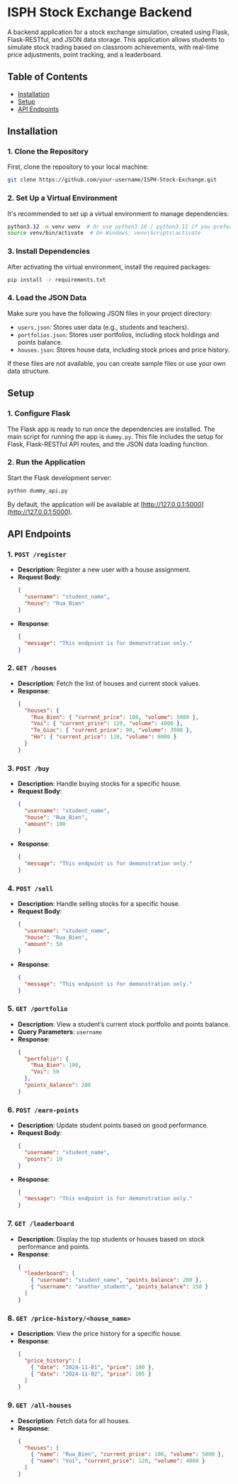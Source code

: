# ISPH Stock Exchange Backend

A backend application for a stock exchange simulation, created using Flask, Flask-RESTful, and JSON data storage. This application allows students to simulate stock trading based on classroom achievements, with real-time price adjustments, point tracking, and a leaderboard.

## Table of Contents

- [Installation](#installation)
- [Setup](#setup)
- [API Endpoints](#api-endpoints)

## Installation

### 1. Clone the Repository

First, clone the repository to your local machine:

```bash
git clone https://github.com/your-username/ISPH-Stock-Exchange.git
```

### 2. Set Up a Virtual Environment

It's recommended to set up a virtual environment to manage dependencies:

```bash
python3.12 -m venv venv  # Or use python3.10 / python3.11 if you prefer
source venv/bin/activate  # On Windows: venv\Scripts\activate
```

### 3. Install Dependencies

After activating the virtual environment, install the required packages:

```bash
pip install -r requirements.txt
```

### 4. Load the JSON Data

Make sure you have the following JSON files in your project directory:

- `users.json`: Stores user data (e.g., students and teachers).
- `portfolios.json`: Stores user portfolios, including stock holdings and points balance.
- `houses.json`: Stores house data, including stock prices and price history.

If these files are not available, you can create sample files or use your own data structure.

## Setup

### 1. Configure Flask

The Flask app is ready to run once the dependencies are installed. The main script for running the app is `dummy.py`. This file includes the setup for Flask, Flask-RESTful API routes, and the JSON data loading function.

### 2. Run the Application

Start the Flask development server:

```bash
python dummy_api.py
```

By default, the application will be available at [http://127.0.0.1:5000](http://127.0.0.1:5000).

## API Endpoints

### 1. `POST /register`

- **Description**: Register a new user with a house assignment.
- **Request Body**:
  ```json
  {
    "username": "student_name",
    "house": "Rua_Bien"
  }
  ```
- **Response**:
  ```json
  {
    "message": "This endpoint is for demonstration only."
  }
  ```

### 2. `GET /houses`

- **Description**: Fetch the list of houses and current stock values.
- **Response**:
  ```json
  {
    "houses": {
      "Rua_Bien": { "current_price": 100, "volume": 5000 },
      "Voi": { "current_price": 120, "volume": 4000 },
      "Te_Giac": { "current_price": 90, "volume": 3000 },
      "Ho": { "current_price": 110, "volume": 6000 }
    }
  }
  ```

### 3. `POST /buy`

- **Description**: Handle buying stocks for a specific house.
- **Request Body**:
  ```json
  {
    "username": "student_name",
    "house": "Rua_Bien",
    "amount": 100
  }
  ```
- **Response**:
  ```json
  {
    "message": "This endpoint is for demonstration only."
  }
  ```

### 4. `POST /sell`

- **Description**: Handle selling stocks for a specific house.
- **Request Body**:
  ```json
  {
    "username": "student_name",
    "house": "Rua_Bien",
    "amount": 50
  }
  ```
- **Response**:
  ```json
  {
    "message": "This endpoint is for demonstration only."
  }
  ```

### 5. `GET /portfolio`

- **Description**: View a student’s current stock portfolio and points balance.
- **Query Parameters**: `username`
- **Response**:
  ```json
  {
    "portfolio": {
      "Rua_Bien": 100,
      "Voi": 50
    },
    "points_balance": 200
  }
  ```

### 6. `POST /earn-points`

- **Description**: Update student points based on good performance.
- **Request Body**:
  ```json
  {
    "username": "student_name",
    "points": 10
  }
  ```
- **Response**:
  ```json
  {
    "message": "This endpoint is for demonstration only."
  }
  ```

### 7. `GET /leaderboard`

- **Description**: Display the top students or houses based on stock performance and points.
- **Response**:
  ```json
  {
    "leaderboard": [
      { "username": "student_name", "points_balance": 200 },
      { "username": "another_student", "points_balance": 150 }
    ]
  }
  ```

### 8. `GET /price-history/<house_name>`

- **Description**: View the price history for a specific house.
- **Response**:
  ```json
  {
    "price_history": [
      { "date": "2024-11-01", "price": 100 },
      { "date": "2024-11-02", "price": 105 }
    ]
  }
  ```

### 9. `GET /all-houses`

- **Description**: Fetch data for all houses.
- **Response**:
  ```json
  {
    "houses": [
      { "name": "Rua_Bien", "current_price": 100, "volume": 5000 },
      { "name": "Voi", "current_price": 120, "volume": 4000 }
    ]
  }
  ```
